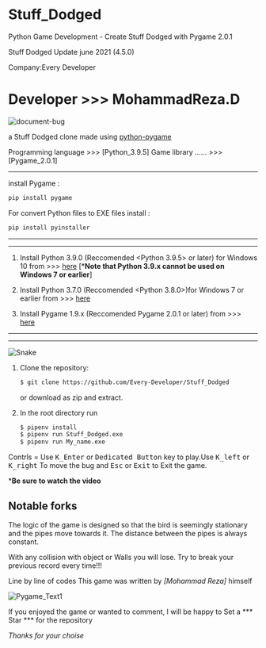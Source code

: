# Stuff_Dodged

Python Game Development - Create Stuff Dodged with Pygame 2.0.1

Stuff Dodged Update june 2021 (4.5.0)

Company:Every Developer  

Developer >>> MohammadReza.D
=================================================================

![document-bug](https://user-images.githubusercontent.com/84382544/124350741-ad966e00-dc0b-11eb-9348-e20c0d8f7e14.png)

a Stuff Dodged clone made using [python-pygame][pygame]

Programming language >>> [Python_3.9.5]
Game library  ...... >>> [Pygame_2.0.1]

____________________________________________________
install Pygame :

```bash
pip install pygame
```

For convert Python files to EXE files install :

```bash
pip install pyinstaller
```
______________________________________________________________________________________________________________
**************************************************************************************************************

1. Install Python 3.9.0 (Reccomended <Python 3.9.5> or later) for Windows 10 from >>>
[here](https://www.python.org/downloads/) [***Note that Python 3.9.x cannot be used on Windows 7 or earlier**]

2. Install Python 3.7.0 (Reccomended <Python 3.8.0>)for Windows 7 or earlier from >>>
[here](https://www.python.org/downloads/)

3. Install Pygame 1.9.x (Reccomended Pygame 2.0.1 or later) from >>>
[here](http://www.pygame.org/download.shtml)

______________________________________________________________________________________________________________
**************************************************************************************************************
![Snake](https://user-images.githubusercontent.com/84382544/124351267-9442f100-dc0e-11eb-91fc-893a90f35ee3.png)

1. Clone the repository:

   ```bash
   $ git clone https://github.com/Every-Developer/Stuff_Dodged
   ```

   or download as zip and extract.

1. In the root directory run

   ```bash
   $ pipenv install
   $ pipenv run Stuff_Dodged.exe
   $ pipenv run My_name.exe
   ```

Contrls = Use <kbd>K_Enter</kbd> or <kbd>Dedicated Button</kbd> key to play.Use <kbd>K_left</kbd> or <kbd>K_right</kbd> To move the bug
                     and <kbd>Esc</kbd> or <kbd>Exit</kbd> to Exit the game.
                     

***Be sure to watch the video**


Notable forks
-------------
The logic of the game is designed so that the bird is seemingly stationary and
the pipes move towards it. The distance between the pipes is always constant.

With any collision with object or Walls you will lose.
Try to break your previous record every time!!!

Line by line of codes This game was written by *[Mohammad Reza]* himself


[Python]: https://www.python.org
[pygame]: http://www.pygame.org

![Pygame_Text1](https://user-images.githubusercontent.com/84382544/124351310-dcfaaa00-dc0e-11eb-8fdf-d5aee7842e88.png)


If you enjoyed the game or wanted to comment, I will be happy to Set a *** Star *** for the repository

*Thanks for your choise*
